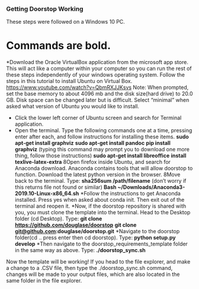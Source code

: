 ### Getting Doorstop Working

These steps were followed on a Windows 10 PC.
# Commands are bold.
*Download the Oracle VirtualBox application from the microsoft app store. This will act like a computer within your computer so you can run the rest of these steps independently of your windows operating system.
Follow the steps in this tutorial to install Ubuntu on Virtual Box.  https://www.youtube.com/watch?v=QbmRXJJKsvs
 Note: When prompted, set the base memory to about 4096 mb and the disk size(hard drive) to 20.0 GB. Disk space can be changed later but is difficult. Select “minimal” when asked what version of Ubuntu you would like to install.
* Click the lower left corner of Ubuntu screen and search for Terminal application. 
* Open the terminal. Type the following commands one at a time, pressing enter after each, and follow instructions for installing these items.
**sudo apt-get install graphviz**
**sudo apt-get install pandoc**
**pip install graphviz** (typing this command may prompt you to download one more thing, follow those instructions)
**sudo apt-get install libreoffice**
**install texlive-latex-extra**
8Open firefox inside Ubuntu, and search for Anaconda download. Anaconda contains tools that will allow doorstop to function. Download the latest python version in the browser.
8Move back to the terminal. Type:
**sha256sum /path/filename** (don’t worry if this returns file not found or similar)
**Bash ~/Downloads/Anaconda3-2019.10-Linux-x86_64.sh**
*Follow the instructions to get Anaconda installed. Press yes when asked about conda init. Then exit out of the terminal and reopen it.
*Now, if the doorstop repository is shared with you, you must clone the template into the terminal. Head to the Desktop folder (cd Desktop). Type:
**git clone https://github.com/douglase/doorstop**
**git clone git@github.com:douglase/doorstop.git**
*Navigate to the doorstop folder(cd .. press enter then cd doorstop). Type:
**python setup.py develop**
*Then navigate to the doorstop_requirements_template folder in the same way as above. Type:
**./doorstop_sync.sh**

Now the template will be working! If you head to the file explorer, and make a change to a .CSV file, then type the ./doorstop_sync.sh command, changes will be made to your output files, which are also located in the same folder in the file explorer.



